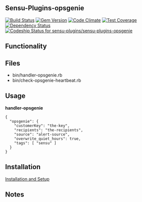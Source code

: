 ## Sensu-Plugins-opsgenie

[![Build Status](https://travis-ci.org/sensu-plugins/sensu-plugins-opsgenie.svg?branch=master)](https://travis-ci.org/sensu-plugins/sensu-plugins-opsgenie)
[![Gem Version](https://badge.fury.io/rb/sensu-plugins-opsgenie.svg)](http://badge.fury.io/rb/sensu-plugins-opsgenie)
[![Code Climate](https://codeclimate.com/github/sensu-plugins/sensu-plugins-opsgenie/badges/gpa.svg)](https://codeclimate.com/github/sensu-plugins/sensu-plugins-opsgenie)
[![Test Coverage](https://codeclimate.com/github/sensu-plugins/sensu-plugins-opsgenie/badges/coverage.svg)](https://codeclimate.com/github/sensu-plugins/sensu-plugins-opsgenie)
[![Dependency Status](https://gemnasium.com/sensu-plugins/sensu-plugins-opsgenie.svg)](https://gemnasium.com/sensu-plugins/sensu-plugins-opsgenie)
[ ![Codeship Status for sensu-plugins/sensu-plugins-opsgenie](https://codeship.com/projects/28709400-e94a-0132-275c-26b28b7b5489/status?branch=master)](https://codeship.com/projects/82931)

## Functionality

## Files
 * bin/handler-opsgenie.rb
 * bin/check-opsgenie-heartbeat.rb

## Usage

**handler-opsgenie**
```
{
  "opsgenie": {
    "customerKey": "the-key",
    "recipients": "the-recipients",
    "source": "alert-source",
    "overwrite_quiet_hours": true,
    "tags": [ "sensu" ]
  }
}
```

## Installation

[Installation and Setup](https://github.com/sensu-plugins/documentation/blob/master/user_docs/installation_instructions.md)

## Notes
